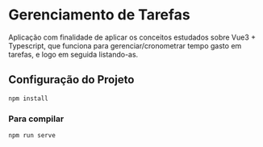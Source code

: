 # Gerenciamento de Tarefas 
Aplicação com finalidade de aplicar os conceitos estudados sobre Vue3 + Typescript, que funciona para gerenciar/cronometrar tempo gasto em tarefas, e logo em seguida listando-as. 
## Configuração do Projeto
```
npm install
```

### Para compilar
```
npm run serve
```
